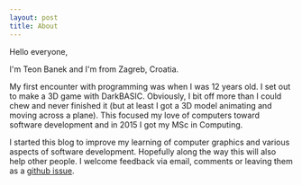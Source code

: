 ```yaml
---
layout: post
title: About
---
```


Hello everyone,

I'm Teon Banek and I'm from Zagreb, Croatia.

My first encounter with programming was when I was 12 years old. I set out to
make a 3D game with DarkBASIC. Obviously, I bit off more than I could chew and
never finished it (but at least I got a 3D model animating and moving across
a plane). This focused my love of computers toward software
development and in 2015 I got my MSc in Computing.

I started this blog to improve my learning of computer graphics and various
aspects of software development. Hopefully along the way this will also help
other people. I welcome feedback via email, comments or leaving them as a
[github issue](https://github.com/Th30n/Th30n.github.io/issues).

